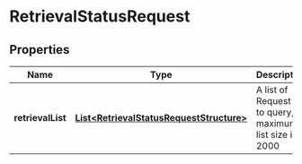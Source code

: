 

# RetrievalStatusRequest


## Properties

| Name | Type | Description | Notes |
|------------ | ------------- | ------------- | -------------|
|**retrievalList** | [**List&lt;RetrievalStatusRequestStructure&gt;**](RetrievalStatusRequestStructure.md) | A list of Request Ids to query, maximum list size is 2000 |  |



